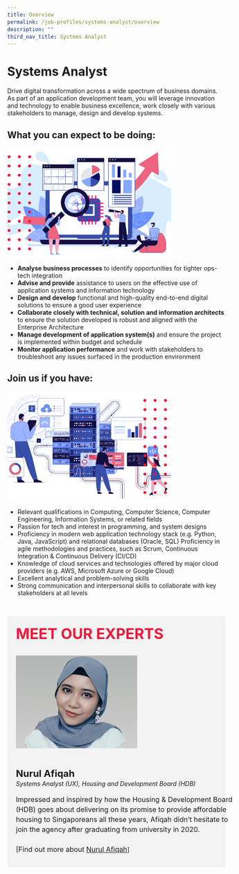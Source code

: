 ```yaml
---
title: Overview
permalink: /job-profiles/systems-analyst/overview
description: ""
third_nav_title: Systems Analyst
---
```

# Systems Analyst
Drive digital transformation across a wide spectrum of business domains. As part of an application development team, you will leverage innovation and technology to enable business excellence, work closely with various stakeholders to manage, design and develop systems.

## What you can expect to be doing:

<div style="width:75%;height:75%;"><img src="images/job-profile-sa1.jpg"></div>

* **Analyse business processes** to identify opportunities for tighter ops-tech integration  
* **Advise and provide** assistance to users on the effective use of application systems and information technology
* **Design and develop** functional and high-quality end-to-end digital solutions to ensure a good user experience
* **Collaborate closely with technical, solution and information architects** to ensure the solution developed is robust and aligned with the Enterprise Architecture
* **Manage development of application system(s)** and ensure the project is implemented within budget and schedule
* **Monitor application performance** and work with stakeholders to troubleshoot any issues surfaced in the production environment


## Join us if you have:

<div style="width:75%;height:75%;"><img src="images/job-profile-sa2.jpg" ></div>

* Relevant qualifications in Computing, Computer Science, Computer Engineering, Information Systems, or related fields
* Passion for tech and interest in programming, and system designs
* Proficiency in modern web application technology stack (e.g. Python, Java, JavaScript) and relational databases (Oracle, SQL)
Proficiency in agile methodologies and practices, such as Scrum, Continuous Integration & Continuous Delivery (CI/CD) 
* Knowledge of cloud services and technologies offered by major cloud providers (e.g. AWS, Microsoft Azure or Google Cloud)
* Excellent analytical and problem-solving skills 
* Strong communication and interpersonal skills to collaborate with key stakeholders at all levels


​
<div class="row" style="font-size:34px; font-weight: 700; color: #ed1a3b; background-color: #f3f3f3; padding: 20px 0px 20px 20px;"> MEET OUR EXPERTS</div>

<div class="row" style="background-color: #f3f3f3;">
      <div class="column" style="padding: 10px 0px 30px 20px;"><img src="images/nurul-afiqah.jpg" alt="Nurul Afiqah"></div>
      <div class="column" style="width: 100%; padding: 10px 20px 30px 20px;">
       <span style="font-size: 22px; font-weight: bold; line-height: 30px;">Nurul Afiqah</span><br><span style="font-size: 14px; font-style: italic; line-height: 16px;">Systems Analyst (UX), Housing and Development Board (HDB)</span><br><br>
    <span style="font-size: 16px; line-height: 23px;">
Impressed and inspired by how the Housing & Development Board (HDB) goes about delivering on its promise to provide affordable housing to Singaporeans all these years, Afiqah didn’t hesitate to join the agency after graduating from university in 2020.
<br><br> [Find out more about <a href="/job-profiles/systems-analyst/nurul-afiqah">Nurul Afiqah</a></span>]
      </div>
</div>